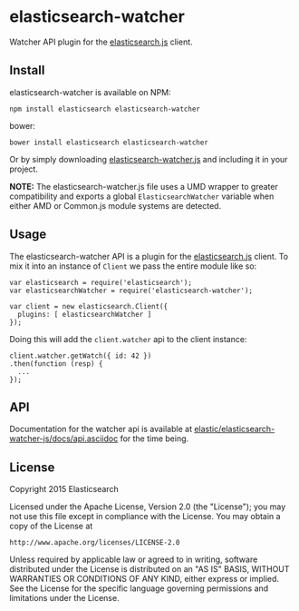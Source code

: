 # elasticsearch-watcher

Watcher API plugin for the [elasticsearch.js](https://github.com/elastic/elasticsearch-js) client.

<!--
[![Build Status](http://img.shields.io/travis/elastic/elasticsearch-watcher/master.svg?style=flat-square)](https://travis-ci.org/elastic/elasticsearch-master?branch=master)
[![Coverage Status](http://img.shields.io/coveralls/elastic/elasticsearch-watcher/master.svg?style=flat-square)](https://coveralls.io/r/elastic/elasticsearch-master?branch=4.0)
[![Dependencies up to date](http://img.shields.io/david/elastic/elasticsearch-master.svg?style=flat-square)](https://david-dm.org/elastic/elasticsearch-master)
-->

## Install

elasticsearch-watcher is available on NPM:

```
npm install elasticsearch elasticsearch-watcher
```

bower:

```
bower install elasticsearch elasticsearch-watcher
```

Or by simply downloading [elasticsearch-watcher.js](elasticsearch-watcher.js) and including it in your project.

**NOTE:** The elasticsearch-watcher.js file uses a UMD wrapper to greater compatibility and exports a global `ElasticsearchWatcher` variable when either AMD or Common.js module systems are detected.

## Usage

The elasticsearch-watcher API is a plugin for the [elasticsearch.js](https://github.com/elastic/elasticsearch-js) client. To mix it into an instance of `Client` we pass the entire module like so:

```
var elasticsearch = require('elasticsearch');
var elasticsearchWatcher = require('elasticsearch-watcher');

var client = new elasticsearch.Client({
  plugins: [ elasticsearchWatcher ]
});
```

Doing this will add the `client.watcher` api to the client instance:
```
client.watcher.getWatch({ id: 42 })
.then(function (resp) {
  ...
});
```

## API

Documentation for the watcher api is available at [elastic/elasticsearch-watcher-js/docs/api.asciidoc](https://github.com/elastic/elasticsearch-watcher-js/blob/master/docs/api.asciidoc) for the time being.

## License

Copyright 2015 Elasticsearch

Licensed under the Apache License, Version 2.0 (the "License");
you may not use this file except in compliance with the License.
You may obtain a copy of the License at

    http://www.apache.org/licenses/LICENSE-2.0

Unless required by applicable law or agreed to in writing, software
distributed under the License is distributed on an "AS IS" BASIS,
WITHOUT WARRANTIES OR CONDITIONS OF ANY KIND, either express or implied.
See the License for the specific language governing permissions and
limitations under the License.
